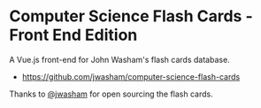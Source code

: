 # Computer Science Flash Cards - Front End Edition

A Vue.js front-end for John Washam's flash cards database.

- https://github.com/jwasham/computer-science-flash-cards

Thanks to [@jwasham](https://github.com/jwasham) for open sourcing the flash cards.
